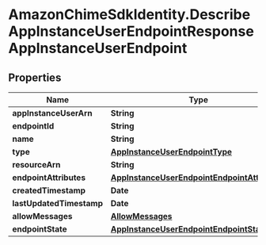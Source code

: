 # AmazonChimeSdkIdentity.DescribeAppInstanceUserEndpointResponseAppInstanceUserEndpoint

## Properties

Name | Type | Description | Notes
------------ | ------------- | ------------- | -------------
**appInstanceUserArn** | **String** |  | [optional] 
**endpointId** | **String** |  | [optional] 
**name** | **String** |  | [optional] 
**type** | [**AppInstanceUserEndpointType**](AppInstanceUserEndpointType.md) |  | [optional] 
**resourceArn** | **String** |  | [optional] 
**endpointAttributes** | [**AppInstanceUserEndpointEndpointAttributes**](AppInstanceUserEndpointEndpointAttributes.md) |  | [optional] 
**createdTimestamp** | **Date** |  | [optional] 
**lastUpdatedTimestamp** | **Date** |  | [optional] 
**allowMessages** | [**AllowMessages**](AllowMessages.md) |  | [optional] 
**endpointState** | [**AppInstanceUserEndpointEndpointState**](AppInstanceUserEndpointEndpointState.md) |  | [optional] 


